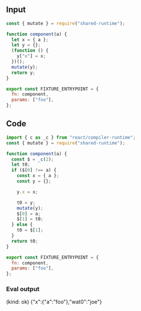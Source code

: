 
## Input

```javascript
const { mutate } = require("shared-runtime");

function component(a) {
  let x = { a };
  let y = {};
  (function () {
    y["x"] = x;
  })();
  mutate(y);
  return y;
}

export const FIXTURE_ENTRYPOINT = {
  fn: component,
  params: ["foo"],
};

```

## Code

```javascript
import { c as _c } from "react/compiler-runtime";
const { mutate } = require("shared-runtime");

function component(a) {
  const $ = _c(2);
  let t0;
  if ($[0] !== a) {
    const x = { a };
    const y = {};

    y.x = x;

    t0 = y;
    mutate(y);
    $[0] = a;
    $[1] = t0;
  } else {
    t0 = $[1];
  }
  return t0;
}

export const FIXTURE_ENTRYPOINT = {
  fn: component,
  params: ["foo"],
};

```
      
### Eval output
(kind: ok) {"x":{"a":"foo"},"wat0":"joe"}